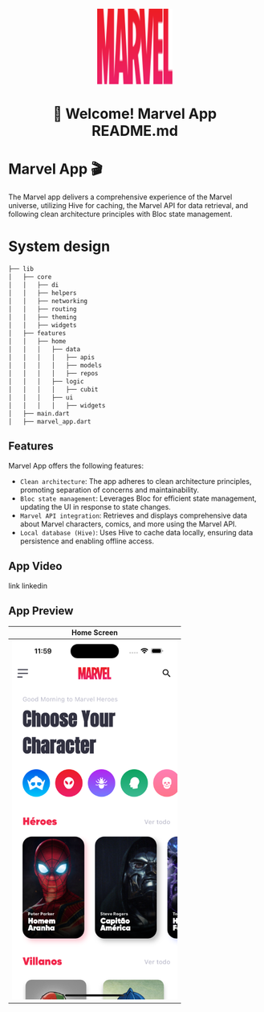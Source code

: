 <br />
<div align="center">
  <a href="#">
    <img src="https://github.com/hashimsaffarini/MARVEL/blob/main/assets/svgs/marvel.svg" alt="Marvel Logo" width="150" height="150">
  </a>  

# 👋 Welcome! Marvel App README.md

<div align="start">
  
# Marvel App 🎬 

The Marvel app delivers a comprehensive experience of the Marvel universe, utilizing Hive for caching, the Marvel API for data retrieval, and following clean architecture principles with Bloc state management.

<div align="start">
  
# System design
    ├── lib
    │   ├── core
    │   │   ├── di
    │   │   ├── helpers
    │   │   ├── networking
    │   │   ├── routing
    │   │   ├── theming
    │   │   ├── widgets
    │   ├── features
    │   │   ├── home
    │   │   │   ├── data
    │   │   │   │   ├── apis
    │   │   │   │   ├── models
    │   │   │   │   ├── repos
    │   │   │   ├── logic
    │   │   │   │   ├── cubit
    │   │   │   ├── ui
    │   │   │   │   ├── widgets
    │   ├── main.dart
    │   ├── marvel_app.dart

## Features

Marvel App offers the following features:

- `Clean architecture`: The app adheres to clean architecture principles, promoting separation of concerns and maintainability.
- `Bloc state management`: Leverages Bloc for efficient state management, updating the UI in response to state changes.
- `Marvel API integration`: Retrieves and displays comprehensive data about Marvel characters, comics, and more using the Marvel API.
- `Local database (Hive)`: Uses Hive to cache data locally, ensuring data persistence and enabling offline access.

## App Video
link linkedin

## App Preview

|                          Home Screen                          |
| :-----------------------------------------------------------: |
| <img width="330" src="https://github.com/hashimsaffarini/MARVEL/blob/main/assets/images/i.png"> |

